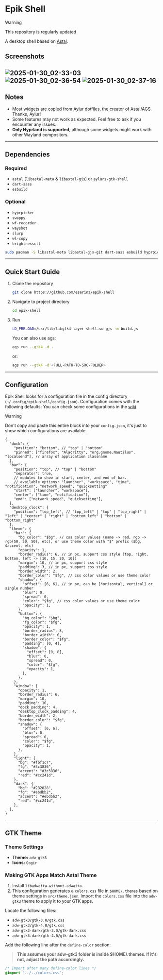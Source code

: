 # Epik Shell

> [!WARNING]
> This repository is regularly updated

A desktop shell based on [Astal](https://github.com/Aylur/Astal/).

## Screenshots

![2025-01-30_02-33-03](https://github.com/user-attachments/assets/12d46e4f-bbec-4c90-865f-3cbb36866bc9)
![2025-01-30_02-36-54](https://github.com/user-attachments/assets/1fa2dc55-41f8-46d6-bfac-afef2e83c32c)
![2025-01-30_02-37-16](https://github.com/user-attachments/assets/d9702b1a-2816-48a5-a9f0-00b7999447dd)
---

## Notes

- Most widgets are copied from [Aylur dotfiles](https://github.com/Aylur/dotfiles), the creator of Astal/AGS. Thanks, Aylur!
- Some features may not work as expected. Feel free to ask if you encounter any issues.
- **Only Hyprland is supported**, although some widgets might work with other Wayland compositors.

---

## Dependencies

### Required

- `astal` (`libastal-meta` & `libastal-gjs`) or `aylurs-gtk-shell`
- `dart-sass`
- `esbuild`

### Optional

- `hyprpicker`
- `swappy`
- `wf-recorder`
- `wayshot`
- `slurp`
- `wl-copy`
- `brightnessctl`

```bash
sudo pacman -S libastal-meta libastal-gjs-git dart-sass esbuild hyprpicker swappy wf-recorder wayshot slurp wl-copy brightnessctl
```

---

## Quick Start Guide

1. Clone the repository
   ```bash
   git clone https://github.com/ezerinz/epik-shell
   ```
2. Navigate to project directory
   ```bash
   cd epik-shell
   ```
3. Run
   ```bash
   LD_PRELOAD=/usr/lib/libgtk4-layer-shell.so gjs -m build.js
   ```
   You can also use ags:
   ```bash
   ags run --gtk4 -d .
   ```
   or:
   ```bash
   ags run --gtk4 -d <FULL-PATH-TO-SRC-FOLDER>
   ```

---

## Configuration
Epik Shell looks for a configuration file in the config directory (`~/.config/epik-shell/config.json`).
Configuration comes with the following defaults:
You can check some configurations in the [wiki](https://github.com/ezerinz/epik-shell/wiki/Configuration-Recipes)
> [!WARNING]
> Don't copy and paste this entire block into your `config.json`, it's just to show which configurations are available.

```jsonc
{
  "dock": {
    "position": "bottom", // "top" | "bottom"
    "pinned": ["firefox", "Alacritty", "org.gnome.Nautilus", "localsend"], // array of application classname
  },
  "bar": {
    "position": "top", // "top" | "bottom"
    "separator": true,
    // modules to show in start, center, and end of bar.
    // available options: "launcher", "workspace", "time", "notification", "network_speed", "quicksetting"
    "start": ["launcher", "workspace"],
    "center": ["time", "notification"],
    "end": ["network_speed", "quicksetting"],
  },
  "desktop_clock": {
    "position": "top_left", // "top_left" | "top" | "top_right" | "left" | "center" | "right" | "bottom_left" | "bottom" | "bottom_right"
  },
  "theme": {
    "bar": {
      "bg_color": "$bg", // css color values (name -> red, rgb -> rgb(50, 50, 50), etc), or use theme color with "$" prefix ($bg, $accent, etc)
      "opacity": 1,
      "border_radius": 6, // in px, support css style (top, right, bottom, left -> [10, 15, 20, 10])
      "margin": 10, // in px, support css style
      "padding": 3, // in px, support css style
      "border_width": 2,
      "border_color": "$fg", // css color values or use theme color
      "shadow": {
        "offset": [6, 6], // in px, can be [horizontal, vertical] or single number
        "blur": 0,
        "spread": 0,
        "color": "$fg", // css color values or use theme color
        "opacity": 1,
      },
      "button": {
        "bg_color": "$bg",
        "fg_color": "$fg",
        "opacity": 1,
        "border_radius": 8,
        "border_width": 0,
        "border_color": "$fg",
        "padding": [0, 4],
        "shadow": {
          "offset": [0, 0],
          "blur": 0,
          "spread": 0,
          "color": "$fg",
          "opacity": 1,
        },
      },
    },
    "window": {
      "opacity": 1,
      "border_radius": 6,
      "margin": 10,
      "padding": 10,
      "dock_padding": 4,
      "desktop_clock_padding": 4,
      "border_width": 2,
      "border_color": "$fg",
      "shadow": {
        "offset": [6, 6],
        "blur": 0,
        "spread": 0,
        "color": "$fg",
        "opacity": 1,
      },
    },
    "light": {
      "bg": "#fbf1c7",
      "fg": "#3c3836",
      "accent": "#3c3836",
      "red": "#cc241d",
    },
    "dark": {
      "bg": "#282828",
      "fg": "#ebdbb2",
      "accent": "#ebdbb2",
      "red": "#cc241d",
    },
  },
}
```

---

## GTK Theme

### Theme Settings

- **Theme:** `adw-gtk3`
- **Icons:** `Qogir`

### Making GTK Apps Match Astal Theme

1. Install `libadwaita-without-adwaita`.
2. This configuration generates a `colors.css` file in `$HOME/.themes` based on theme settings in `src/theme.json`. Import the `colors.css` file into the `adw-gtk3` theme to apply it to your GTK apps.

Locate the following files:

- `adw-gtk3/gtk-3.0/gtk.css`
- `adw-gtk3/gtk-4.0/gtk.css`
- `adw-gtk3-dark/gtk-3.0/gtk-dark.css`
- `adw-gtk3.dark/gtk-4.0/gtk-dark.css`

Add the following line after the `define-color` section:

> **This assumes your adw-gtk3 folder is inside $HOME/.themes. If it's not, adjust the path accordingly.**

```css
/* Import after many define-color lines */
@import "../../colors.css";
```

